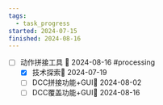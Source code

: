 ```yaml
---
tags:
  - task_progress
started: 2024-07-15
finished: 2024-08-16
---
```

- [ ] 动作拼接工具 📅 2024-08-16 #processing 
	- [x] 技术探索📅 2024-07-19 
	- [ ] DCC拼接功能+GUI📅 2024-08-02
	- [ ] DCC覆盖功能+GUI📅 2024-08-16
